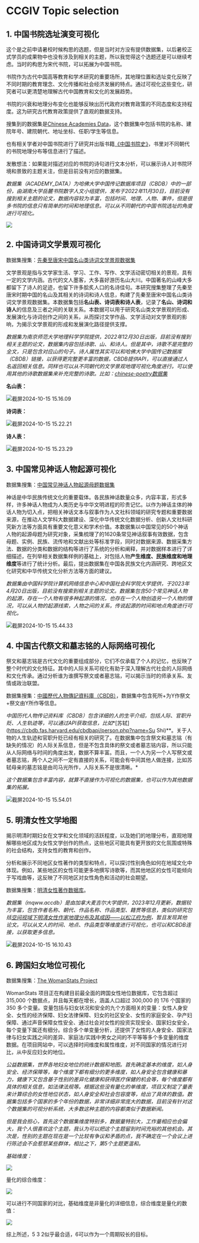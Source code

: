 # CCGIV Topic selection

## 1. 中国书院选址演变可视化

这个是之前申请暑校时候构思的选题，但是当时对方没有提供数据集，以后暑校正式学员的成果物中也没有涉及到相关的主题，所以我觉得这个选题还是可以继续考虑。当时的构思为宋代书院，可以拓展为中国书院。

书院作为古代中国高等教育和学术研究的重要场所，其地理位置和选址变化反映了不同时期的教育理念、文化传播和社会经济发展的特点。通过可视化这些变化，研究者可以更清楚地理解古代中国教育和文化的发展趋势。

书院的兴衰和地理分布变化也能够反映出历代政府对教育政策的不同态度和支持程度。这为研究古代教育政策提供了直观的数据支持。

搜集到的数据集是[Chinese Academies Data](https://dataverse.harvard.edu/dataset.xhtml?persistentId=doi:10.7910/DVN/J6XRIV)，这个数据集中包括书院的名称、建院年号、建院朝代、地址坐标、任职/学生等信息。

也有相关学者对中国书院进行了研究并出版书籍[《中国书院史》](http://www.sssch.net/Admin/ckfinder/userfiles/files/shuyuan/xingzou/中国书院史.pdf)，书里对不同朝代的书院地理分布等信息进行了描述。

发散想法：如果能对描述对应的书院的诗句进行文本分析，可以展示诗人对书院环境和景致的主题关注，但是目前没有对应的数据集。

*数据集（ACADEMY_DATA）为哈佛大学中国传记数据库项目（CBDB）中的一部份，由湖南大学岳麓书院数字人文小组提供，发布于2022年11月30日，目前没有搜到相关主题的论文，数据内容较为丰富，包括时间、地理、人物、事件，但是很多书院的信息只有简单的时间和地理信息。可以从不同朝代的中国书院选址的角度进行可视化。*

![](https://p.ipic.vip/6s3xhh.png)

## 2. 中国诗词文学景观可视化

数据集搜集：[先秦至唐宋中国名山类诗词文学景观数据集](http://www.csdata.org/p/554/)

文学景观是指与文学家生活、学习、工作、写作、文学活动密切相关的景观，具有一定的文学内涵。古代的文人墨客，大多喜好游历名山大川。中国著名的山峰大多都留下了诗人的足迹，也留下许多脍炙人口的名诗佳句。本研究搜集整理了先秦至唐宋时期中国的名山及其相关的诗词和诗人信息，构建了先秦至唐宋中国名山类诗词文学景观数据集。本数据集包括**名山表、诗词表和诗人表**，记录了**名山、诗词和诗人**的信息及三者之间的关联关系。本数据可以用于研究名山类文学景观的形成、发展演化与诗词创作之间的关系，从而探讨文学作品、文学活动对文学景观的影响，为揭示文学景观的形成和发展演化路径提供支撑。

*数据集为南京师范大学地理科学学院提供，2022年12月30日出版，目前没有搜到相关主题的论文，数据集内容包括诗歌、山、和诗人。但是其中，诗歌不是完整的全文，只是包含对应山的句子。诗人属性其实可以和哈佛大学中国传记数据库（CBDB）链接，以获得更完整更丰富的数据，CBDB提供API，可以直接通过人名返回相关信息。同样也可以从不同朝代的文学景观地理可视化角度进行。可以使用其他的诗歌数据集来补充完整的诗歌。比如：[chinese-poetry数据集](https://github.com/chinese-poetry/chinese-poetry)*

**名山表：**

![截屏2024-10-15 15.16.09](https://p.ipic.vip/p0xdgw.png)

**诗词表：**

![截屏2024-10-15 15.22.21](https://p.ipic.vip/eyqci4.png)

**诗人表：**

![截屏2024-10-15 15.23.29](https://p.ipic.vip/qc1jj2.png)

## 3. 中国常见神话人物起源可视化

数据集搜集：[中国常见神话人物起源母题数据集](http://www.csdata.org/p/860/)

神话是中华民族传统文化的重要载体。各民族神话数量众多，内容丰富，形式多样，许多神话人物成为人类历史与中华文明进程的珍贵记忆。以作为神话主体的神话人物为切入点，把相关神话文本与叙事作为人文社科领域的研究专题和重要数据来源，在推动人文学科大数据建设、深化中华传统文化数据分析、创新人文社科研究新方法等方面具有重要文化意义和学术价值。本数据集以中国常见的50个神话人物的起源母题为研究对象，采集梳理了的1620条常见神话叙事有效数据，包含母题、实例、民族、流传地和文献出处等标准字段，同时对数据来源、数据采集方法、数据的分类和数据的结构等进行了系统的分析和阐释，并对数据样本进行了详细描述，在列举相关数据集样例的基础上，对包括人物**产生维度、民族维度和地理维度**等进行了统计分析。最后，提出数据集在中国各民族文化内涵研究、跨地区文化研究和中华传统文化分析方法等方面的建议。

*数据集由中国科学院计算机网络信息中心和中国社会科学院大学提供，于2023年4月20日出版，目前没有搜索到相关主题的论文。数据集包含50个常见神话人物的起源，存在一个人物有很多种起源的情况，也存在一个人物创造另一个人物的情况，可以从人物的起源线索，人物之间的关系，传说起源的时间和地点角度进行可视化。*

![截屏2024-10-15 15.44.33](https://p.ipic.vip/ox6nuw.png)

## 4. 中国古代祭文和墓志铭的人际网络可视化

祭文和墓志铭是古代文化的重要组成部分，它们不仅承载了个人的记忆，也反映了整个时代的文化特征。其中的人际关系可视化有助于深入理解古代社会的人际网络和文化传承。通过分析谁为谁撰写祭文或者墓志铭，可以揭示当时的师承关系、友情或政治联盟。

数据集搜集：[中國歷代人物傳記資料庫（CBDB）](https://projects.iq.harvard.edu/chinesecbdb/home)，数据集中包含死所+为Y作祭文+祭文由Y所作等信息。

*中国历代人物传记资料库（CBDB）包含详细的人的生平介绍，包括人际、官职升贬、人生轨迹等，可以通过API获取信息，比如**[苏轼](https://cbdb.fas.harvard.edu/cbdbapi/person.php?name=Su Shi)**。关于人物的人生轨迹和官职升贬已经有相关的研究了。在数据集中包含祭文和墓志铭（有缺失的情况）的人际关系信息，但是不包含具体的祭文或者墓志铭内容，所以只能从人际网络与时间的角度出发，数据不算丰富。而且，一个人为另一个人写祭文或者墓志铭，两个人之间不一定有直接的关系，可能会有中间其他人做连接，比如苏轼母亲的墓志铭是由司马光所作，人际关系不是很清晰。*

*这个数据集包含丰富内容，就算不直接作为可视化的数据集，也可以作为其他数据集的拓展。*

![截屏2024-10-15 15.54.01](https://p.ipic.vip/cnrui2.png)

## 5. 明清女性文学地图

揭示明清时期妇女在文学和文化领域的活跃程度，以及她们的地理分布，直观地理解哪些地区成为女性文学创作的热点，这些地区可能具有更开放的文化氛围或特殊的社会结构，支持女性的教育和创作。

分析和展示不同地区女性著作的类型和特点，可以探讨性别角色如何在地域文化中体现。例如，某些地区的女性可能更多地撰写诗歌等，而其他地区的女性可能倾向于写戏曲等，这反映了不同地区对女性角色和活动的社会期望。

数据集搜集：[明清女性著作数据库](https://digital.library.mcgill.ca/mingqing/chinese/index.php)。

*数据集（mqww.accdb）是由加拿大麦吉尔大学提供，2023年12月更新，数据较为丰富，包含作者名称、朝代、作品名称、作品类型、籍贯等信息，类似的研究包括[空间视域下明清女性作家地理分布及其成因——以松江府为例](http://nytsqb.aiijournal.com/CN/10.13998/j.cnki.issn1002-1248.2020.09.20-0132)，暂且发现其他论文。可以从文人的时间、地点、作品类型等维度进行可视化，也可以和CBDB连接，以获取更多信息。*

![截屏2024-10-15 16.10.43](https://p.ipic.vip/hb3en5.png)

## 6. 跨国妇女地位可视化

数据集搜集：[The WomanStats Project](https://www.womanstats.org/data.html)

WomanStats 项目正在构建目前最全面的跨国女性地位数据库，它包含超过 315,000 个数据点，并且每天都在增长，涵盖人口超过 300,000 的 176 个国家的 350 多个变量。变量包括与妇女状况和安全的九个方面相关的变量：女性人身安全、女性的经济保障、妇女法律保障、妇女的社区安全、女性的家庭安全、孕产妇保障、通过声音保障女性安全、通过社会对女性的投资实现安全、国家妇女安全，每个变量下属还有细分。综合多个单变量分析，还提供了女性的人身安全、国家法律与妇女实践之间的差异、家庭法/实践中男女之间的不平等等多个多变量的维度数据。在项目网站中，可以选择时间维度和属性维度，对不同国家的情况进行对比，从中反应妇女的地位。

*公益数据集，世界各地妇女地位的统计数据和地图。首先确定基本的维度，如人身安全、经济保障等，每个维度下都有细分的更多维度，如人身安全包含健康和暴力，健康下又包含基于性别的差异化健康和获得医疗保健的机会等，每个维度都有具体的相关信息，如法律法规等。根据这些没有量化的单维度，项目又制定了量表来计算综合的女性地位状态，如人身安全和社会包容度等，给出了具体的数值。数据集包括多个国家的多个年份的数据，非常详细非常庞大的数据，目前没有针对这个数据集的可视分析系统，大多数这种主题的内容都类似于数据新闻。*

*但是我会担心，首先这个数据集维度特别多，数据量特别大，工作量相应也会偏大，我个人很喜欢这个主题，我认为可以把这个主题留到时间充裕的其他机会。其次是，性别的主题在现在是一个比较有争议和矛盾的点，我不确定在一个会议上进行陈述会不会惹怒某些群体，相比之下，第5个主题更温和。*

*基础维度：*

![](https://p.ipic.vip/rz4s14.png)

量化的综合维度：

![](https://p.ipic.vip/i4jwvu.png)

可以进行不同国家的对比，基础维度是非量化的详细信息，综合维度是量化的数值：

![](https://p.ipic.vip/qq4usl.png)

综上所述，5 3 2似乎最合适，6可以作为一个周期较长的目标。